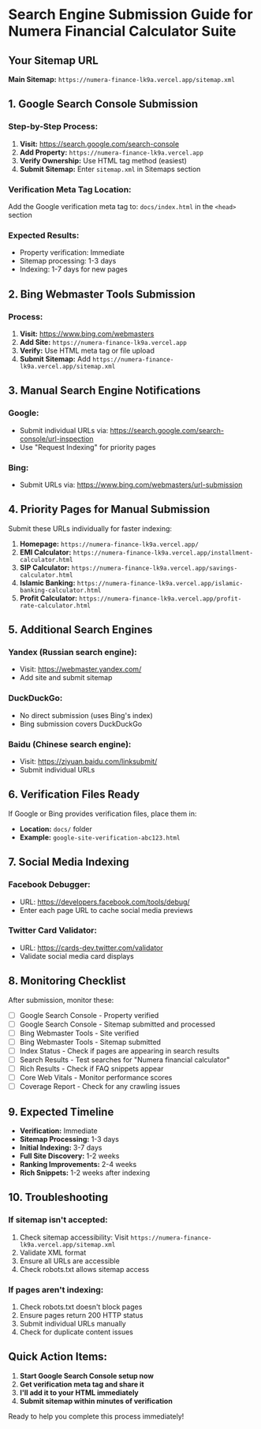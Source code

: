 # Search Engine Submission Guide for Numera Financial Calculator Suite

## Your Sitemap URL
**Main Sitemap:** `https://numera-finance-lk9a.vercel.app/sitemap.xml`

## 1. Google Search Console Submission

### Step-by-Step Process:
1. **Visit:** https://search.google.com/search-console
2. **Add Property:** `https://numera-finance-lk9a.vercel.app`
3. **Verify Ownership:** Use HTML tag method (easiest)
4. **Submit Sitemap:** Enter `sitemap.xml` in Sitemaps section

### Verification Meta Tag Location:
Add the Google verification meta tag to: `docs/index.html` in the `<head>` section

### Expected Results:
- Property verification: Immediate
- Sitemap processing: 1-3 days
- Indexing: 1-7 days for new pages

## 2. Bing Webmaster Tools Submission

### Process:
1. **Visit:** https://www.bing.com/webmasters
2. **Add Site:** `https://numera-finance-lk9a.vercel.app`
3. **Verify:** Use HTML meta tag or file upload
4. **Submit Sitemap:** Add `https://numera-finance-lk9a.vercel.app/sitemap.xml`

## 3. Manual Search Engine Notifications

### Google:
- Submit individual URLs via: https://search.google.com/search-console/url-inspection
- Use "Request Indexing" for priority pages

### Bing:
- Submit URLs via: https://www.bing.com/webmasters/url-submission

## 4. Priority Pages for Manual Submission

Submit these URLs individually for faster indexing:

1. **Homepage:** `https://numera-finance-lk9a.vercel.app/`
2. **EMI Calculator:** `https://numera-finance-lk9a.vercel.app/installment-calculator.html`
3. **SIP Calculator:** `https://numera-finance-lk9a.vercel.app/savings-calculator.html`
4. **Islamic Banking:** `https://numera-finance-lk9a.vercel.app/islamic-banking-calculator.html`
5. **Profit Calculator:** `https://numera-finance-lk9a.vercel.app/profit-rate-calculator.html`

## 5. Additional Search Engines

### Yandex (Russian search engine):
- Visit: https://webmaster.yandex.com/
- Add site and submit sitemap

### DuckDuckGo:
- No direct submission (uses Bing's index)
- Bing submission covers DuckDuckGo

### Baidu (Chinese search engine):
- Visit: https://ziyuan.baidu.com/linksubmit/
- Submit individual URLs

## 6. Verification Files Ready

If Google or Bing provides verification files, place them in:
- **Location:** `docs/` folder  
- **Example:** `google-site-verification-abc123.html`

## 7. Social Media Indexing

### Facebook Debugger:
- URL: https://developers.facebook.com/tools/debug/
- Enter each page URL to cache social media previews

### Twitter Card Validator:
- URL: https://cards-dev.twitter.com/validator
- Validate social media card displays

## 8. Monitoring Checklist

After submission, monitor these:
- [ ] Google Search Console - Property verified
- [ ] Google Search Console - Sitemap submitted and processed
- [ ] Bing Webmaster Tools - Site verified
- [ ] Bing Webmaster Tools - Sitemap submitted
- [ ] Index Status - Check if pages are appearing in search results
- [ ] Search Results - Test searches for "Numera financial calculator"
- [ ] Rich Results - Check if FAQ snippets appear
- [ ] Core Web Vitals - Monitor performance scores
- [ ] Coverage Report - Check for any crawling issues

## 9. Expected Timeline

- **Verification:** Immediate
- **Sitemap Processing:** 1-3 days
- **Initial Indexing:** 3-7 days
- **Full Site Discovery:** 1-2 weeks
- **Ranking Improvements:** 2-4 weeks
- **Rich Snippets:** 1-2 weeks after indexing

## 10. Troubleshooting

### If sitemap isn't accepted:
1. Check sitemap accessibility: Visit `https://numera-finance-lk9a.vercel.app/sitemap.xml`
2. Validate XML format
3. Ensure all URLs are accessible
4. Check robots.txt allows sitemap access

### If pages aren't indexing:
1. Check robots.txt doesn't block pages
2. Ensure pages return 200 HTTP status
3. Submit individual URLs manually
4. Check for duplicate content issues

## Quick Action Items:

1. **Start Google Search Console setup now**
2. **Get verification meta tag and share it**
3. **I'll add it to your HTML immediately**
4. **Submit sitemap within minutes of verification**

Ready to help you complete this process immediately!